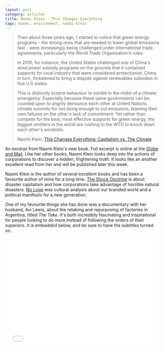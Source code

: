 ```yaml
--- 
layout: post 
category: articles 
title: Naomi Klein - This Changes Everything 
tags: books, environment, naomi klein 
--- 
```


> Then about three years ago, I started to notice that green energy programs - the strong ones that are needed to lower global emissions fast - were increasingly being challenged under international trade agreements, particularly the World Trade Organization's rules. 
> 
> In 2010, for instance, the United States challenged one of China's wind power subsidy programs on the grounds that it contained supports for local industry that were considered protectionist. China, in turn, threatened to bring a dispute against renewables subsidies in five U.S states. 
> 
> This is distinctly bizarre behaviour to exhibit in the midst of a climate emergency. Especially because these same governments can be counted upon to angrily denounce each other at United Nations climate summits for not doing enough to cut emissions, blaming their own failures on the other's lack of commitment. Yet rather than compete for the best, most effective supports for green energy, the biggest emitters in the world are rushing to the WTO to knock down each other's windmills. 
> 
> Naomi Klein, [This Changes Everything: Capitalism vs. The Climate](http://www.amazon.com/gp/product/1451697384/ref=as_li_tl?ie=UTF8&camp=1789&creative=390957&creativeASIN=1451697384&linkCode=as2&tag=four0b-20&linkId=J6GMTMYHRTJXJCCC "This Changes Everything - Amazon")

An excerpt from Naomi Klein's new book. Full excerpt is online at the [Globe and Mail](http://www.theglobeandmail.com/arts/books-and-media/naomi-klein-the-price-of-free-trade-is-unchecked-climate-change/article20578823/?page=all "Globe and Mail - This Changes Everything excerpt"). Like her other books, Naomi Klein looks deep into the actions of corporations to discover a hidden, frightening truth. It looks like an another excellent read from her and will be published later this week.

Naomi Klein is the author of several excellent books and has been a favourite author of mine for a long time. [The Shock Doctrine](http://www.amazon.com/gp/product/0312427999/ref=as_li_tl?ie=UTF8&camp=1789&creative=390957&creativeASIN=0312427999&linkCode=as2&tag=four0b-20&linkId=XOXP2NTG5BRGVK7T "The Shock Doctrine") is about disaster capitalism and how corporations take advantage of horrible natural disasters. [No Logo](http://www.amazon.com/gp/product/0312429274/ref=as_li_tl?ie=UTF8&camp=1789&creative=390957&creativeASIN=0312429274&linkCode=as2&tag=four0b-20&linkId=Q6PX3JTFAS2ANPCY "No Logo") was cultural analysis about our branded world and a political manifesto for a new generation. 

One of my favourite things she has done was a documentary with her husband, Avi Lewis, about the retaking and repurposing of factories in Argentina, titled *The Take*. It's both incredibly fascinating and inspirational for people looking to do more instead of following the orders of their superiors. It is embedded below, and be sure to have the subtitles turned on. 

<iframe width="480" height="360" src="//www.youtube.com/embed/Sug7bWxTuSo" frameborder="0" allowfullscreen></iframe>